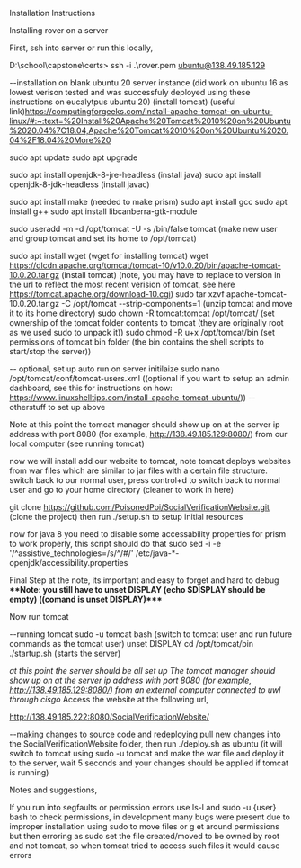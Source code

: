Installation Instructions

Installing rover on a server

First, ssh into server or run this locally,

D:\school\capstone\certs> ssh -i .\rover.pem ubuntu@138.49.185.129

--installation on blank ubuntu 20 server instance (did work on ubuntu 16 as lowest verison tested and was successfuly deployed using these instructions on eucalytpus ubuntu 20)
(install tomcat) (useful link)https://computingforgeeks.com/install-apache-tomcat-on-ubuntu-linux/#:~:text=%20Install%20Apache%20Tomcat%2010%20on%20Ubuntu%2020.04%7C18.04,Apache%20Tomcat%2010%20on%20Ubuntu%2020.04%2F18.04%20More%20

sudo apt update
sudo apt upgrade

sudo apt install openjdk-8-jre-headless (install java)
sudo apt install openjdk-8-jdk-headless (install javac)

sudo apt install make (needed to make prism)
sudo apt install gcc
sudo apt install g++
sudo apt install libcanberra-gtk-module

sudo useradd -m -d /opt/tomcat -U -s /bin/false tomcat (make new user and group tomcat and set its home to /opt/tomcat)

sudo apt install wget (wget for installing tomcat)
wget https://dlcdn.apache.org/tomcat/tomcat-10/v10.0.20/bin/apache-tomcat-10.0.20.tar.gz (install tomcat) (note, you may have to replace to version in the url to reflect the most recent verision of tomcat, see here https://tomcat.apache.org/download-10.cgi)
sudo tar xzvf apache-tomcat-10.0.20.tar.gz -C /opt/tomcat --strip-components=1 (unzip tomcat and move it to its home directory)
sudo chown -R tomcat:tomcat /opt/tomcat/ (set ownership of the tomcat folder contents to tomcat (they are originally root as we used sudo to unpack it))
sudo chmod -R u+x /opt/tomcat/bin (set permissions of tomcat bin folder (the bin contains the shell scripts to start/stop the server))

-- optional, set up auto run on server initilaize
sudo nano /opt/tomcat/conf/tomcat-users.xml ((optional if you want to setup an admin dashboard, see this for instructions on how: https://www.linuxshelltips.com/install-apache-tomcat-ubuntu/))
-- otherstuff to set up above

Note at this point the tomcat manager should show up on at the server ip address with port 8080 (for example, http://138.49.185.129:8080/) from our local computer (see running tomcat)

now we will install add our website to tomcat, note tomcat deploys websites from war files which are similar to jar files with a certain file structure.
switch back to our normal user,
press control+d to switch back to normal user and go to your home directory (cleaner to work in here)

git clone https://github.com/PoisonedPoi/SocialVerificationWebsite.git (clone the project)
then run ./setup.sh to setup initial resources

now for java 8 you need to disable some accessability properties for prism to work properly, this script should do that
sudo sed -i -e '/^assistive_technologies=/s/^/#/' /etc/java-\*-openjdk/accessibility.properties

Final Step at the note, its important and easy to forget and hard to debug
****\*\*****Note: you still have to unset DISPLAY (echo \$DISPLAY should be empty) ((comand is unset DISPLAY)****\*\*\*****

Now run tomcat

--running tomcat
sudo -u tomcat bash (switch to tomcat user and run future commands as the tomcat user)
unset DISPLAY
cd /opt/tomcat/bin
./startup.sh (starts the server)

_at this point the server should be all set up_
_The tomcat manager should show up on at the server ip address with port 8080 (for example, http://138.49.185.129:8080/) from an external computer connected to uwl through cisgo_
Access the website at the following url,

http://138.49.185.222:8080/SocialVerificationWebsite/

--making changes to source code and redeploying
pull new changes into the SocialVerificationWebsite folder,
then run ./deploy.sh as ubuntu (it will switch to tomcat using sudo -u tomcat and make the war file and deploy it to the server, wait 5 seconds and your changes should be applied if tomcat is running)

Notes and suggestions,

If you run into segfaults or permission errors use ls-l and sudo -u {user} bash to check permissions, in development many bugs were present due to improper installation using sudo to move files or g et around permissions but then erroring as sudo set the file created/moved to be owned by root and not tomcat, so when tomcat tried to access such files it would cause errors
